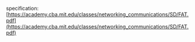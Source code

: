 specification: [https://academy.cba.mit.edu/classes/networking_communications/SD/FAT.pdf](https://academy.cba.mit.edu/classes/networking_communications/SD/FAT.pdf)
